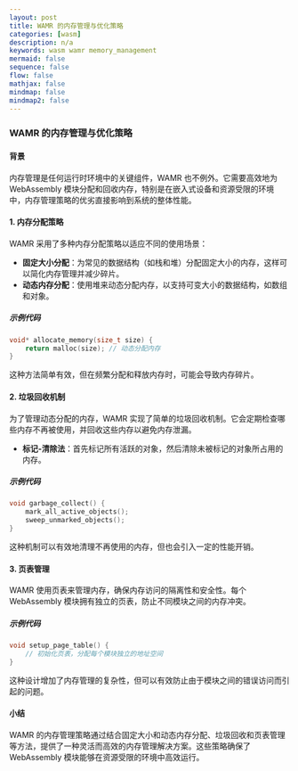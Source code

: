 ```yaml
---
layout: post
title: WAMR 的内存管理与优化策略
categories: [wasm]
description: n/a
keywords: wasm wamr memory_management
mermaid: false
sequence: false
flow: false
mathjax: false
mindmap: false
mindmap2: false
---
```


### WAMR 的内存管理与优化策略

#### 背景
内存管理是任何运行时环境中的关键组件，WAMR 也不例外。它需要高效地为 WebAssembly 模块分配和回收内存，特别是在嵌入式设备和资源受限的环境中，内存管理策略的优劣直接影响到系统的整体性能。

#### 1. 内存分配策略

WAMR 采用了多种内存分配策略以适应不同的使用场景：

- **固定大小分配**：为常见的数据结构（如栈和堆）分配固定大小的内存，这样可以简化内存管理并减少碎片。
- **动态内存分配**：使用堆来动态分配内存，以支持可变大小的数据结构，如数组和对象。

##### 示例代码

```c
void* allocate_memory(size_t size) {
    return malloc(size); // 动态分配内存
}
```

这种方法简单有效，但在频繁分配和释放内存时，可能会导致内存碎片。

#### 2. 垃圾回收机制

为了管理动态分配的内存，WAMR 实现了简单的垃圾回收机制。它会定期检查哪些内存不再被使用，并回收这些内存以避免内存泄漏。

- **标记-清除法**：首先标记所有活跃的对象，然后清除未被标记的对象所占用的内存。

##### 示例代码

```c
void garbage_collect() {
    mark_all_active_objects();
    sweep_unmarked_objects();
}
```

这种机制可以有效地清理不再使用的内存，但也会引入一定的性能开销。

#### 3. 页表管理

WAMR 使用页表来管理内存，确保内存访问的隔离性和安全性。每个 WebAssembly 模块拥有独立的页表，防止不同模块之间的内存冲突。

##### 示例代码

```c
void setup_page_table() {
    // 初始化页表，分配每个模块独立的地址空间
}
```

这种设计增加了内存管理的复杂性，但可以有效防止由于模块之间的错误访问而引起的问题。

#### 小结

WAMR 的内存管理策略通过结合固定大小和动态内存分配、垃圾回收和页表管理等方法，提供了一种灵活而高效的内存管理解决方案。这些策略确保了 WebAssembly 模块能够在资源受限的环境中高效运行。